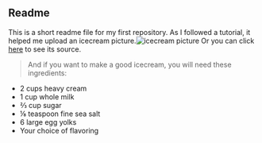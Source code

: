 ## Readme

This is a short readme file for my first repository. 
As I followed a tutorial, it helped me upload an icecream picture.![icecream picture](https://github.com/HuixinJin/StatisticalAnalysis/blob/master/icecream.JPG)
Or you can click [here](https://github.com/HuixinJin/StatisticalAnalysis/blob/master/icecream.JPG) to see its source.

>And if you want to make a good icecream, you will need these ingredients:
* 2 cups heavy cream
* 1 cup whole milk
* ⅔ cup sugar
* ⅛ teaspoon fine sea salt
* 6 large egg yolks
* Your choice of flavoring
